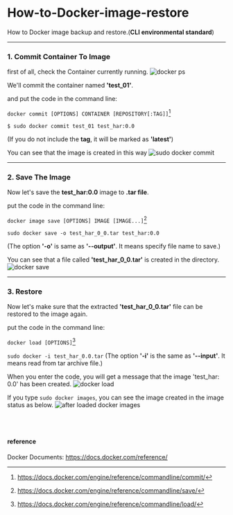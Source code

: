 # How-to-Docker-image-restore
How to Docker image backup and restore.(__CLI environmental standard__)


***
### 1. Commit Container To Image

first of all, check the Container currently running.
![docker ps](https://user-images.githubusercontent.com/51101183/58443540-6b95c680-812d-11e9-9ed5-f6ce3e1ebe1c.PNG)

We'll commit the container named __'test_01'__.

and put the code in the command line:


```docker commit [OPTIONS] CONTAINER [REPOSITORY[:TAG]]```[^1]

```
$ sudo docker commit test_01 test_har:0.0
```
(If you do not include the __tag__, it will be marked as __'latest'__)


You can see that the image is created in this way
![sudo docker commit](https://user-images.githubusercontent.com/51101183/58444244-45265a00-8132-11e9-9f0e-8686b8622b6c.PNG)


***
### 2. Save The Image

Now let's save the __test_har:0.0__ image to __.tar file__.

put the code in the command line:

```docker image save [OPTIONS] IMAGE [IMAGE...]```[^2]

```
sudo docker save -o test_har_0_0.tar test_har:0.0
```
(The option __'-o'__ is same as __'--output'__. It means specify file name to save.)

You can see that a file called __'test_har_0_0.tar'__ is created in the directory.
![docker save](https://user-images.githubusercontent.com/51101183/58445600-35117900-8138-11e9-8ff7-afd4d3e2473d.PNG)



***
### 3. Restore

Now let's make sure that the extracted __'test_har_0_0.tar'__ file can be restored to the image again.

put the code in the command line:

```docker load [OPTIONS]```[^3]

```sudo docker -i test_har_0.0.tar```
(The option __'-i'__ is the same as __'--input'__. It means read from tar archive file.) 

When you enter the code, you will get a message that the image 'test_har: 0.0' has been created.
![docker load](https://user-images.githubusercontent.com/51101183/58445183-a4866900-8136-11e9-85eb-b4c719cfecd5.PNG)

If you type ```sudo docker images```, 
you can see the image created in the image status as below.
![after loaded docker images](https://user-images.githubusercontent.com/51101183/58445404-7e14fd80-8137-11e9-961b-b309c71fac26.PNG)


<br><br>
#### reference
Docker Documents: <https://docs.docker.com/reference/>

[^1]: <https://docs.docker.com/engine/reference/commandline/commit/>
[^2]: <https://docs.docker.com/engine/reference/commandline/save/>
[^3]: <https://docs.docker.com/engine/reference/commandline/load/>



